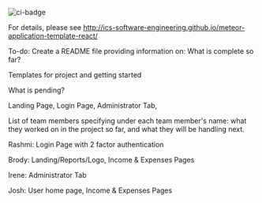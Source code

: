 ![ci-badge](https://github.com/ics-software-engineering/meteor-application-template-react/workflows/ci-meteor-application-template-react/badge.svg)

For details, please see http://ics-software-engineering.github.io/meteor-application-template-react/

To-do:
Create a README file providing information on:
  What is complete so far?
  
  Templates for project and getting started
  
  What is pending?
  
  Landing Page, Login Page, Administrator Tab, 
  
  List of team members specifying under each team member's name: what they worked on in the project so far, and what they will be handling next.
  
  Rashmi: Login Page with 2 factor authentication
  
  Brody: Landing/Reports/Logo, Income & Expenses Pages
  
  Irene: Administrator Tab
  
  Josh: User home page, Income & Expenses Pages
  
